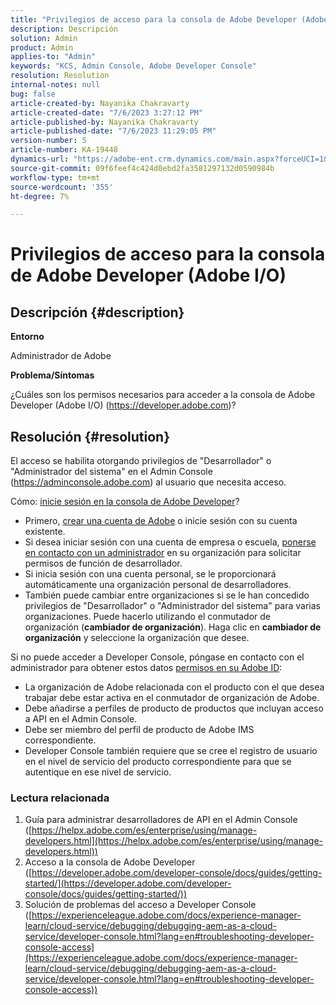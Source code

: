 ```yaml
---
title: "Privilegios de acceso para la consola de Adobe Developer (Adobe I/O)"
description: Descripción
solution: Admin
product: Admin
applies-to: "Admin"
keywords: "KCS, Admin Console, Adobe Developer Console"
resolution: Resolution
internal-notes: null
bug: false
article-created-by: Nayanika Chakravarty
article-created-date: "7/6/2023 3:27:12 PM"
article-published-by: Nayanika Chakravarty
article-published-date: "7/6/2023 11:29:05 PM"
version-number: 5
article-number: KA-19448
dynamics-url: "https://adobe-ent.crm.dynamics.com/main.aspx?forceUCI=1&pagetype=entityrecord&etn=knowledgearticle&id=98e33c91-111c-ee11-8f6e-6045bd006d92"
source-git-commit: 09f6feef4c424d0ebd2fa3581297132d0590984b
workflow-type: tm+mt
source-wordcount: '355'
ht-degree: 7%

---
```


# Privilegios de acceso para la consola de Adobe Developer (Adobe I/O)

## Descripción {#description}


<b>Entorno</b>

Administrador de Adobe

<b>Problema/Síntomas</b>

¿Cuáles son los permisos necesarios para acceder a la consola de Adobe Developer (Adobe I/O) (https://developer.adobe.com)?


## Resolución {#resolution}


El acceso se habilita otorgando privilegios de &quot;Desarrollador&quot; o &quot;Administrador del sistema&quot; en el Admin Console (https://adminconsole.adobe.com) al usuario que necesita acceso.

Cómo: [inicie sesión en la consola de Adobe Developer](https://developer.adobe.com/developer-console/docs/guides/getting-started/)?

- Primero, [crear una cuenta de Adobe](https://developer.adobe.com/console) o inicie sesión con su cuenta existente.
- Si desea iniciar sesión con una cuenta de empresa o escuela, [ponerse en contacto con un administrador](https://helpx.adobe.com/enterprise/kb/contact-administrator.html) en su organización para solicitar permisos de función de desarrollador.
- Si inicia sesión con una cuenta personal, se le proporcionará automáticamente una organización personal de desarrolladores.
- También puede cambiar entre organizaciones si se le han concedido privilegios de &quot;Desarrollador&quot; o &quot;Administrador del sistema&quot; para varias organizaciones. Puede hacerlo utilizando el conmutador de organización (<b>cambiador de organización</b>). Haga clic en <b>cambiador de organización</b> y seleccione la organización que desee.


Si no puede acceder a Developer Console, póngase en contacto con el administrador para obtener estos datos [permisos en su Adobe ID](https://experienceleague.adobe.com/docs/experience-manager-learn/cloud-service/debugging/debugging-aem-as-a-cloud-service/developer-console.html?lang=en#developer-console-access):

- La organización de Adobe relacionada con el producto con el que desea trabajar debe estar activa en el conmutador de organización de Adobe.
- Debe añadirse a perfiles de producto de productos que incluyan acceso a API en el Admin Console.
- Debe ser miembro del perfil de producto de Adobe IMS correspondiente.
- Developer Console también requiere que se cree el registro de usuario en el nivel de servicio del producto correspondiente para que se autentique en ese nivel de servicio.


### Lectura relacionada

1. Guía para administrar desarrolladores de API en el Admin Console<b> </b>([https://helpx.adobe.com/es/enterprise/using/manage-developers.html](https://helpx.adobe.com/es/enterprise/using/manage-developers.html))
2. Acceso a la consola de Adobe Developer ([https://developer.adobe.com/developer-console/docs/guides/getting-started/](https://developer.adobe.com/developer-console/docs/guides/getting-started/))
3. Solución de problemas del acceso a Developer Console ([https://experienceleague.adobe.com/docs/experience-manager-learn/cloud-service/debugging/debugging-aem-as-a-cloud-service/developer-console.html?lang=en#troubleshooting-developer-console-access](https://experienceleague.adobe.com/docs/experience-manager-learn/cloud-service/debugging/debugging-aem-as-a-cloud-service/developer-console.html?lang=en#troubleshooting-developer-console-access))



